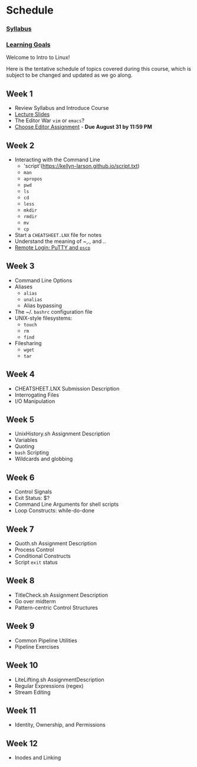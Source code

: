 
# Schedule

### [Syllabus](https://kellyn-larson.github.io/csci-274-syllabus.pdf)       
### [Learning Goals](https://kellyn-larson.github.io/learning-goals.txt)

Welcome to Intro to Linux! 

Here is the tentative schedule of topics covered during this course, which is subject to be changed and updated as we go along. 

## Week 1 

- Review Syllabus and Introduce Course
- [Lecture Slides](https://kellyn-larson.github.io/01_lecture1.pdf)
- The Editor War `vim` or `emacs`?
- [Choose Editor Assignment](https://kellyn-larson.github.io/chooseEditor.txt) - **Due August 31 by 11:59 PM**

## Week 2 
- Interacting with the Command Line
   * 'script'(https://kellyn-larson.github.io/script.txt)
   * `man`
   * `apropos`
   * `pwd`
   * `ls`
   * `cd`
   * `less`
   * `mkdir`
   * `rmdir`
   * `mv`
   * `cp`
- Start a `CHEATSHEET.LNX` file for notes
- Understand the meaning of ~,., and ..
- [Remote Login: PuTTY and `pscp`](https://kellyn-larson.github.io/remote_login.txt)

## Week 3 
- Command Line Options 
- Aliases
   * `alias`
   * `unalias`
   * Alias bypassing
- The ~/. `bashrc` configuration file
- UNIX-style filesystems:
   * `touch`
   * `rm`
   * `find`
- Filesharing
   * `wget`
   * `tar`
 
## Week 4 
 - CHEATSHEET.LNX Submission Description
 - Interrogating Files 
 - I/O Manipulation 
 
## Week 5 
 - UnixHistory.sh Assignment Description
 - Variables 
 - Quoting
 - `bash` Scripting 
 - Wildcards and globbing 
 
## Week 6 
 - Control Signals 
 - Exit Status: $?
 - Command Line Arguments for shell scripts
 - Loop Constructs: while-do-done
 
## Week 7 
 - Quoth.sh Assignment Description 
 - Process Control 
 - Conditional Constructs 
 - Script `exit` status 
 
## Week 8 
 - TitleCheck.sh Assignment Description
 - Go over midterm 
 - Pattern-centric Control Structures
 
## Week 9 
 - Common Pipeline Utilities 
 - Pipeline Exercises 
 
## Week 10 
 - LiteLifting.sh AssignmentDescription 
 - Regular Expressions (regex) 
 - Stream Editing 
 
## Week 11  
 - Identity, Ownership, and Permissions
 
## Week 12 
 - Inodes and Linking 
